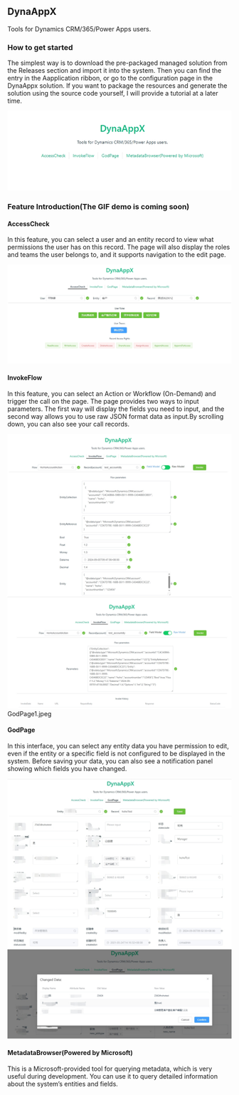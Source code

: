 ## DynaAppX
Tools for Dynamics CRM/365/Power Apps users.

### How to get started
The simplest way is to download the pre-packaged managed solution from the Releases section and import it into the system.
Then you can find the entry in the Aapplication ribbon, or go to the configuration page in the DynaAppx solution.
If you want to package the resources and generate the solution using the source code yourself, I will provide a tutorial at a later time.

![DynaAppx](/ReadMeSrc/DynaAppx.jpeg)
 ### Feature Introduction(The GIF demo is coming soon)
 #### AccessCheck

  In this feature, you can select a user and an entity record to view what permissions the user has on this record. The page will also display the roles and teams the user belongs to, and it supports navigation to the edit page.
 
![DynaAppx](/ReadMeSrc/AccessCheck.jpeg)
 #### InvokeFlow

  In this feature, you can select an Action or Workflow (On-Demand) and trigger the call on the page. The page provides two ways to input parameters. The first way will display the fields you need to input, and the second way allows you to use raw JSON format data as input.By scrolling down, you can also see your call records.
 
![DynaAppx](/ReadMeSrc/InvokeFlow1.jpeg)
![DynaAppx](/ReadMeSrc/InvokeFlow2.jpeg)GodPage1.jpeg
 #### GodPage
  In this interface, you can select any entity data you have permission to edit, even if the entity or a specific field is not configured to be displayed in the system. Before saving your data, you can also see a notification panel showing which fields you have changed.
 
![DynaAppx](/ReadMeSrc/GodPage1.jpeg)
![DynaAppx](/ReadMeSrc/GodPage2.jpeg)
 #### MetadataBrowser(Powered by Microsoft)
  This is a Microsoft-provided tool for querying metadata, which is very useful during development. You can use it to query detailed information about the system’s entities and fields.
 
